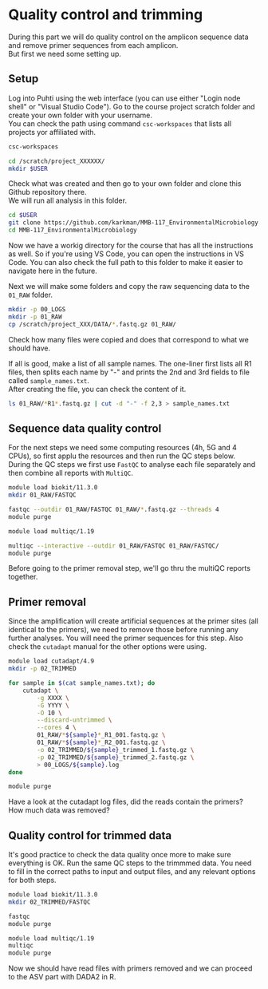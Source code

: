 # Quality control and trimming

During this part we will do quality control on the amplicon sequence data and remove primer sequences from each amplicon.  
But first we need some setting up.  

## Setup

Log into Puhti using the web interface (you can use either "Login node shell" or "Visual Studio Code"). Go to the course project scratch folder and create your own folder with your username.  
You can check the path using command `csc-workspaces` that lists all projects yor affiliated with.  

```bash
csc-workspaces

cd /scratch/project_XXXXXX/
mkdir $USER
```

Check what was created and then go to your own folder and clone this Github repository there.  
We will run all analysis in this folder.  

```bash 
cd $USER
git clone https://github.com/karkman/MMB-117_EnvironmentalMicrobiology.git
cd MMB-117_EnvironmentalMicrobiology
```

Now we have a workig directory for the course that has all the instructions as well. So if you're using VS Code, you can open the instructions in VS Code. You can also check the full path to this folder to make it easier to navigate here in the future.  

Next we will make some folders and copy the raw sequencing data to the `01_RAW` folder.  

```bash
mkdir -p 00_LOGS
mkdir -p 01_RAW
cp /scratch/project_XXX/DATA/*.fastq.gz 01_RAW/
```

Check how many files were copied and does that correspond to what we should have.  

If all is good, make a list of all sample names. The one-liner first lists all R1 files, then splits each name by "-" and prints the 2nd and 3rd fields to file called `sample_names.txt`.  
After creating the file, you can check the content of it.  

```bash
ls 01_RAW/*R1*.fastq.gz | cut -d "-" -f 2,3 > sample_names.txt
```

## Sequence data quality control

For the next steps we need some computing resources (4h, 5G and 4 CPUs), so first applu the resources and then run the QC steps below.  
During the QC steps we first use `FastQC` to analyse each file separately and then combine all reports with `MultiQC`.  

```bash
module load biokit/11.3.0
mkdir 01_RAW/FASTQC

fastqc --outdir 01_RAW/FASTQC 01_RAW/*.fastq.gz --threads 4
module purge

module load multiqc/1.19

multiqc --interactive --outdir 01_RAW/FASTQC 01_RAW/FASTQC/
module purge
```

Before going to the primer removal step, we'll go thru the multiQC reports together.  

## Primer removal

Since the amplification will create artificial sequences at the primer sites (all identical to the primers), we need to remove those before running any further analyses. You will need the primer sequences for this step. Also check the `cutadapt` manual for the other options were using.  

```bash
module load cutadapt/4.9
mkdir -p 02_TRIMMED

for sample in $(cat sample_names.txt); do 
    cutadapt \
        -g XXXX \
        -G YYYY \
        -O 10 \
        --discard-untrimmed \
        --cores 4 \
        01_RAW/*${sample}*_R1_001.fastq.gz \
        01_RAW/*${sample}*_R2_001.fastq.gz \
        -o 02_TRIMMED/${sample}_trimmed_1.fastq.gz \
        -p 02_TRIMMED/${sample}_trimmed_2.fastq.gz \
        > 00_LOGS/${sample}.log
done

module purge
```

Have a look at the cutadapt log files, did the reads contain the primers? How much data was removed?  

## Quality control for trimmed data

It's good practice to check the data quality once more to make sure everything is OK. Run the same QC steps to the trimmmed data. You need to fill in the correct paths to input and output files, and any relevant options for both steps.  

```bash
module load biokit/11.3.0
mkdir 02_TRIMMED/FASTQC

fastqc 
module purge

module load multiqc/1.19
multiqc
module purge
```

Now we should have read files with primers removed and we can proceed to the ASV part with DADA2 in R.
